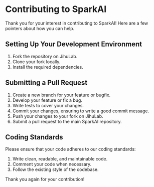 # Contributing to SparkAI

Thank you for your interest in contributing to SparkAI! Here are a few pointers about how you can help.

## Setting Up Your Development Environment

1. Fork the repository on JihuLab.
2. Clone your fork locally.
3. Install the required dependencies.

## Submitting a Pull Request

1. Create a new branch for your feature or bugfix.
2. Develop your feature or fix a bug.
3. Write tests to cover your changes.
4. Commit your changes, ensuring to write a good commit message.
5. Push your changes to your fork on JihuLab.
6. Submit a pull request to the main SparkAI repository.

## Coding Standards

Please ensure that your code adheres to our coding standards:

1. Write clean, readable, and maintainable code.
2. Comment your code when necessary.
3. Follow the existing style of the codebase.

Thank you again for your contribution!
